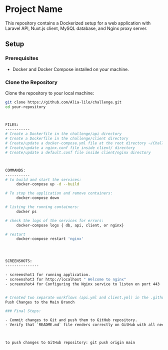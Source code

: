 # Project Name

This repository contains a Dockerized setup for a web application with Laravel API, Nuxt.js client, MySQL database, and Nginx proxy server.

## Setup

### Prerequisites

- Docker and Docker Compose installed on your machine.

### Clone the Repository

Clone the repository to your local machine:

```bash
git clone https://github.com/Alia-lilo/challenge.git
cd your-repository



FILES:
-----------
# Create a Dockerfile in the challenge/api directory
# Create a Dockerfile in the challenge/client directory
# Create/update a docker-compose.yml file at the root directory ~/Challenge
# Create/update a nginx.conf file inside client/ directory
# Create/update a default.conf file inside client/nginx directory



COMMANDS:
-----------
# to build and start the services:
     docker-compose up -d --build

# To stop the application and remove containers:
     docker-compose down

# listing the running containers:
     docker ps

# check the logs of the services for errors:
     docker-compose logs { db, api, client, or nginx}

# restart 
     docker-compose restart 'nginx'




SCREENSHOTS:
---------------

- screenshot1 for running application.
- screenshot3 for http://localhost " Welcome to nginx"
- screenshot4 for Configuring the Nginx service to listen on port 443


# Created two separate workflows (api.yml and client.yml) in the .github/workflows directory.
Push Changes to the Main Branch

### Final Steps:

- Commit changes to Git and push them to GitHub repository.
- Verify that `README.md` file renders correctly on GitHub with all necessary instructions and screenshots.



to push changes to GitHub repository: git push origin main

